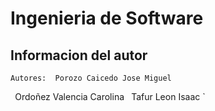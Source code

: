 # Ingenieria de Software
## Informacion del autor

`Autores: 
Porozo Caicedo Jose Miguel
`

`
`Ordoñez Valencia Carolina
`
`Tafur Leon Isaac
`


